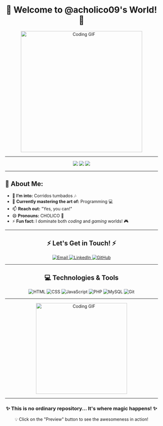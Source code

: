 <h1 align="center">👋 Welcome to @acholico09's World! 👾</h1>

<div align="center">
  <img src="https://media.giphy.com/media/13HgwGsXF0aiGY/giphy.gif" width="400px" alt="Coding GIF">
</div>

---

<p align="center">
  <img src="https://img.shields.io/badge/Programming-%F0%9F%92%BB-blue" />
  <img src="https://img.shields.io/badge/Corridos%20Tumbados-%F0%9F%8E%B6-yellow" />
  <img src="https://img.shields.io/badge/Videogames-%E2%9A%BD%20-%237639" />
</p>

---

## 💫 About Me:
- 👀 **I’m into:** Corridos tumbados 🎶
- 🌱 **Currently mastering the art of:** Programming 💻
- 📫 **Reach out:** "Yes, you can!" 
- 😄 **Pronouns:** CHOLICO 🤠
- ⚡ **Fun fact:** I dominate both *coding* and *gaming* worlds! 🎮

---

<h2 align="center">⚡ Let's Get in Touch! ⚡</h2>

<div align="center">
  <a href="mailto:youremail@example.com">
    <img src="https://img.shields.io/badge/Email-%F0%9F%93%A7-red" alt="Email">
  </a>
  <a href="https://www.linkedin.com/in/acholico09">
    <img src="https://img.shields.io/badge/LinkedIn-%F0%9F%93%A2-blue" alt="LinkedIn">
  </a>
  <a href="https://github.com/acholico09">
    <img src="https://img.shields.io/badge/GitHub-%F0%9F%94%A5-lightgrey" alt="GitHub">
  </a>
</div>

---

<h2 align="center">💻 Technologies & Tools</h2>

<p align="center">
  <img src="https://img.shields.io/badge/HTML-%F0%9F%8E%84-orange" alt="HTML">
  <img src="https://img.shields.io/badge/CSS-%F0%9F%92%85-blue" alt="CSS">
  <img src="https://img.shields.io/badge/JavaScript-%F0%9F%92%A1-yellow" alt="JavaScript">
  <img src="https://img.shields.io/badge/PHP-%F0%9F%92%99-purple" alt="PHP">
  <img src="https://img.shields.io/badge/MySQL-%F0%9F%92%BB-lightblue" alt="MySQL">
  <img src="https://img.shields.io/badge/Git-%F0%9F%92%A3-red" alt="Git">
</p>

---

<p align="center">
  <img src="https://media.giphy.com/media/l2JhBoNinWvHfGf5y/giphy.gif" width="300px" alt="Coding GIF">
</p>

---

<h3 align="center">✨ This is no ordinary repository... It's where magic happens! ✨</h3>
<p align="center">💡 Click on the "Preview" button to see the awesomeness in action!</p>

